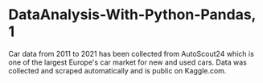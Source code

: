 # DataAnalysis-With-Python-Pandas, 1

Car data from 2011 to 2021  has been collected from AutoScout24 which is one of the largest Europe's car market for new and used cars. Data was collected and scraped automatically and is public on Kaggle.com. 

